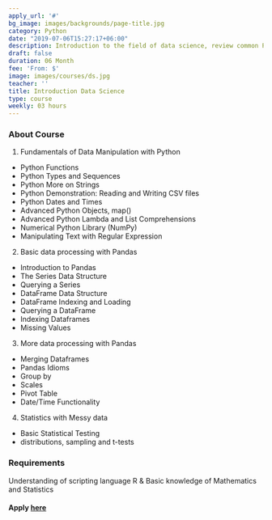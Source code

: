 ```yaml
---
apply_url: '#'
bg_image: images/backgrounds/page-title.jpg
category: Python
date: "2019-07-06T15:27:17+06:00"
description: Introduction to the field of data science, review common Python functionality and features which data scientists use. You will learn the fundamentals of one of the most important toolkits Python has for data cleaning and processing -- pandas. You'll learn how to read in data into DataFrame structures, how to query these structures, and the details about such structures are indexed. you'll deepen your understanding of the python pandas library by learning how to merge DataFrames, generate summary tables, group data into logical pieces, and manipulate dates. We'll also refresh your understanding of scales of data, and discuss issues with creating metrics for analysis. The week ends with a more significant programming assignment. 
draft: false
duration: 06 Month
fee: 'From: $'
image: images/courses/ds.jpg
teacher: ''
title: Introduction Data Science
type: course
weekly: 03 hours
---
```



### About Course

1.  Fundamentals of Data Manipulation with Python
  - Python Functions
  - Python Types and Sequences
  - Python More on Strings
  - Python Demonstration: Reading and Writing CSV files
  - Python Dates and Times
  - Advanced Python Objects, map()
  - Advanced Python Lambda and List Comprehensions
  - Numerical Python Library (NumPy)
  - Manipulating Text with Regular Expression


2.  Basic data processing with Pandas

  - Introduction to Pandas
  - The Series Data Structure
  - Querying a Series
  - DataFrame Data Structure
  - DataFrame Indexing and Loading
  - Querying a DataFrame
  - Indexing Dataframes
  - Missing Values
3. More data processing with Pandas
  - Merging Dataframes
  - Pandas Idioms
  - Group by
  - Scales
  - Pivot Table
  - Date/Time Functionality

4.  Statistics with Messy data
  - Basic Statistical Testing
  - distributions, sampling and t-tests
  
### Requirements

Understanding of scripting language R & Basic knowledge of Mathematics and Statistics



#### Apply [here](/contact/)

